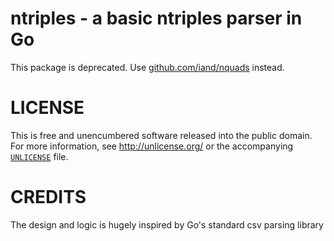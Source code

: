 # ntriples - a basic ntriples parser in Go

This package is deprecated. Use [github.com/iand/nquads](github.com/iand/nquads) instead.

LICENSE
=======
This is free and unencumbered software released into the public domain. For more
information, see <http://unlicense.org/> or the accompanying [`UNLICENSE`](UNLICENSE) file.

CREDITS
=======
The design and logic is hugely inspired by Go's standard csv parsing library
